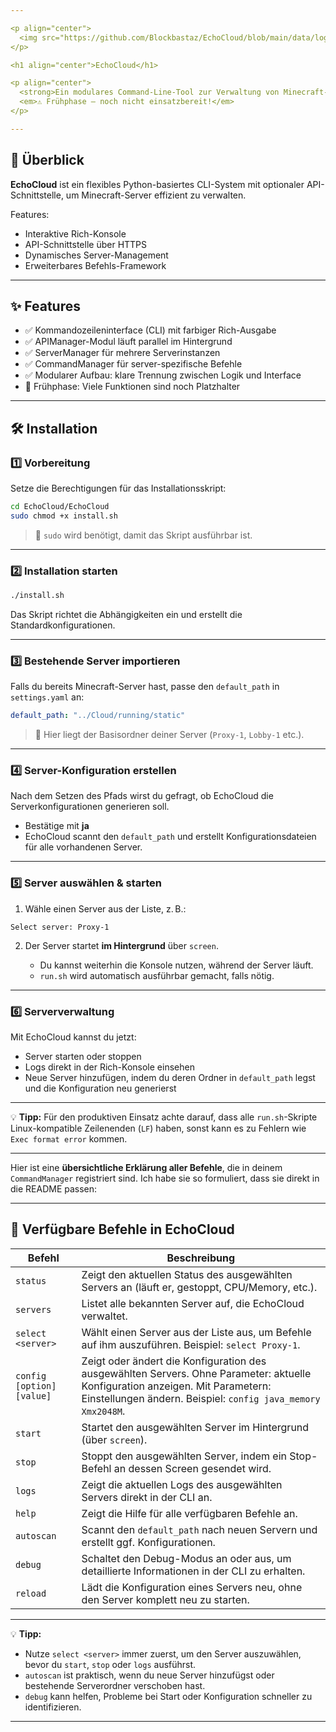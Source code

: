 ```yaml
---

<p align="center">
  <img src="https://github.com/Blockbastaz/EchoCloud/blob/main/data/logo.png" alt="EchoCloud Logo" width="200"/>
</p>

<h1 align="center">EchoCloud</h1>

<p align="center">
  <strong>Ein modulares Command-Line-Tool zur Verwaltung von Minecraft-Servern.</strong><br/>
  <em>⚠️ Frühphase – noch nicht einsatzbereit!</em>
</p>

---
```


## 🧠 Überblick

**EchoCloud** ist ein flexibles Python-basiertes CLI-System mit optionaler API-Schnittstelle, um Minecraft-Server effizient zu verwalten.

Features:

* Interaktive Rich-Konsole
* API-Schnittstelle über HTTPS
* Dynamisches Server-Management
* Erweiterbares Befehls-Framework

---

## ✨ Features

* ✅ Kommandozeileninterface (CLI) mit farbiger Rich-Ausgabe
* ✅ APIManager-Modul läuft parallel im Hintergrund
* ✅ ServerManager für mehrere Serverinstanzen
* ✅ CommandManager für server-spezifische Befehle
* ✅ Modularer Aufbau: klare Trennung zwischen Logik und Interface
* 🚧 Frühphase: Viele Funktionen sind noch Platzhalter

---

## 🛠️ Installation

### 1️⃣ Vorbereitung

Setze die Berechtigungen für das Installationsskript:

```bash
cd EchoCloud/EchoCloud
sudo chmod +x install.sh
```

> 🔹 `sudo` wird benötigt, damit das Skript ausführbar ist.

---

### 2️⃣ Installation starten

```bash
./install.sh
```

Das Skript richtet die Abhängigkeiten ein und erstellt die Standardkonfigurationen.

---

### 3️⃣ Bestehende Server importieren

Falls du bereits Minecraft-Server hast, passe den `default_path` in `settings.yaml` an:

```yaml
default_path: "../Cloud/running/static"
```

> 🔹 Hier liegt der Basisordner deiner Server (`Proxy-1`, `Lobby-1` etc.).

---

### 4️⃣ Server-Konfiguration erstellen

Nach dem Setzen des Pfads wirst du gefragt, ob EchoCloud die Serverkonfigurationen generieren soll.

* Bestätige mit **ja**
* EchoCloud scannt den `default_path` und erstellt Konfigurationsdateien für alle vorhandenen Server.

---

### 5️⃣ Server auswählen & starten

1. Wähle einen Server aus der Liste, z. B.:

```text
Select server: Proxy-1
```

2. Der Server startet **im Hintergrund** über `screen`.

   * Du kannst weiterhin die Konsole nutzen, während der Server läuft.
   * `run.sh` wird automatisch ausführbar gemacht, falls nötig.

---

### 6️⃣ Serververwaltung

Mit EchoCloud kannst du jetzt:

* Server starten oder stoppen
* Logs direkt in der Rich-Konsole einsehen
* Neue Server hinzufügen, indem du deren Ordner in `default_path` legst und die Konfiguration neu generierst

---

💡 **Tipp:** Für den produktiven Einsatz achte darauf, dass alle `run.sh`-Skripte Linux-kompatible Zeilenenden (`LF`) haben, sonst kann es zu Fehlern wie `Exec format error` kommen.

---
Hier ist eine **übersichtliche Erklärung aller Befehle**, die in deinem `CommandManager` registriert sind. Ich habe sie so formuliert, dass sie direkt in die README passen:

---

## 📝 Verfügbare Befehle in EchoCloud

| Befehl                    | Beschreibung                                                                                                                                                                                  |
| ------------------------- | --------------------------------------------------------------------------------------------------------------------------------------------------------------------------------------------- |
| `status`                  | Zeigt den aktuellen Status des ausgewählten Servers an (läuft er, gestoppt, CPU/Memory, etc.).                                                                                                |
| `servers`                 | Listet alle bekannten Server auf, die EchoCloud verwaltet.                                                                                                                                    |
| `select <server>`         | Wählt einen Server aus der Liste aus, um Befehle auf ihm auszuführen. Beispiel: `select Proxy-1`.                                                                                             |
| `config [option] [value]` | Zeigt oder ändert die Konfiguration des ausgewählten Servers. Ohne Parameter: aktuelle Konfiguration anzeigen. Mit Parametern: Einstellungen ändern. Beispiel: `config java_memory Xmx2048M`. |
| `start`                   | Startet den ausgewählten Server im Hintergrund (über `screen`).                                                                                                                               |
| `stop`                    | Stoppt den ausgewählten Server, indem ein Stop-Befehl an dessen Screen gesendet wird.                                                                                                         |
| `logs`                    | Zeigt die aktuellen Logs des ausgewählten Servers direkt in der CLI an.                                                                                                                       |
| `help`                    | Zeigt die Hilfe für alle verfügbaren Befehle an.                                                                                                                                              |
| `autoscan`                | Scannt den `default_path` nach neuen Servern und erstellt ggf. Konfigurationen.                                                                                                               |
| `debug`                   | Schaltet den Debug-Modus an oder aus, um detaillierte Informationen in der CLI zu erhalten.                                                                                                   |
| `reload`                  | Lädt die Konfiguration eines Servers neu, ohne den Server komplett neu zu starten.                                                                                                            |

---

💡 **Tipp:**

* Nutze `select <server>` immer zuerst, um den Server auszuwählen, bevor du `start`, `stop` oder `logs` ausführst.
* `autoscan` ist praktisch, wenn du neue Server hinzufügst oder bestehende Serverordner verschoben hast.
* `debug` kann helfen, Probleme bei Start oder Konfiguration schneller zu identifizieren.

---

